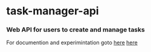 # task-manager-api
### Web API for users to create and manage tasks

For documention and experimintation goto [here](https://documenter.getpostman.com/view/1600133/SzRxXAzh?version=latest#6bbdccea-5440-4250-bc2c-fd6976223ea4)
<a href="https://documenter.getpostman.com/view/1600133/SzRxXAzh?version=latest#6bbdccea-5440-4250-bc2c-fd6976223ea4" target="_blank">here</a>
